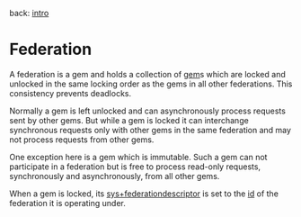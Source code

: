 back: [intro](../intro.md#Basics)

# Federation

A federation is a gem and holds a collection of [gem](gem.md)s which are locked and unlocked in the same locking order as the gems in all other federations. This consistency prevents deadlocks.

Normally a gem is left unlocked and can asynchronously process requests sent by other gems. But while a gem is locked it can interchange synchronous requests only with other gems in the same federation and may not process requests from other gems.

One exception here is a gem which is immutable. Such a gem can not participate in a federation but is free to process read-only requests, synchronously and asynchronously, from all other gems.

When a gem is locked, its [sys+federationdescriptor](../facets/sys+descriptorsfacet.md#sys+federationdescriptor) is set to the [id](id.md) of the federation it is operating under. 
